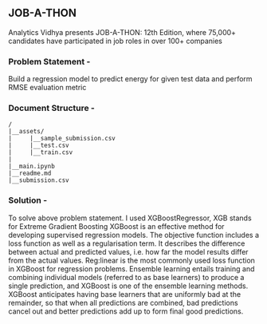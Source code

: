 ## JOB-A-THON
Analytics Vidhya presents JOB-A-THON: 12th Edition, where 75,000+ candidates have participated in job roles in over 100+ companies

### Problem Statement - 
Build a regression model to predict energy for given test data and perform RMSE evaluation metric

### Document Structure -
```
/
|__assets/
|     |__sample_submission.csv
|     |__test.csv
|     |__train.csv
|
|__main.ipynb
|__readme.md
|__submission.csv
```
### Solution -
To solve above problem statement. I used XGBoostRegressor, XGB stands for Extreme Gradient Boosting 
XGBoost is an effective method for developing supervised regression models. The objective function includes a loss function as well as a regularisation term. It describes the difference between actual and predicted values, i.e. how far the model results differ from the actual values. Reg:linear is the most commonly used loss function in XGBoost for regression problems. Ensemble learning entails training and combining individual models (referred to as base learners) to produce a single prediction, and XGBoost is one of the ensemble learning methods. XGBoost anticipates having base learners that are uniformly bad at the remainder, so that when all predictions are combined, bad predictions cancel out and better predictions add up to form final good predictions.


